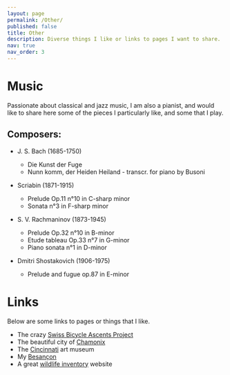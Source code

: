 ```yaml
---
layout: page
permalink: /Other/
published: false
title: Other
description: Diverse things I like or links to pages I want to share. 
nav: true
nav_order: 3 
---
```

# Music

Passionate about classical and jazz music, I am also a pianist, and would like to share here some of the pieces I particularly like, and some that I play. 

## Composers:

- J. S. Bach (1685-1750)
    - Die Kunst der Fuge <a href="{{'Bach_fuge.pdf' | prepend: 'assets/pdf/' | relative_url}}" target="_blank" rel="noopener noreferrer" class="float-right"><i class="fas fa-file-pdf"></i></a>
    - Nunn komm, der Heiden Heiland - transcr. for piano by Busoni <a href="{{'Bach_Busoni.pdf' | prepend: 'assets/pdf/' | relative_url}}" target="_blank" rel="noopener noreferrer" class="float-right"><i class="fas fa-file-pdf"></i></a>

- Scriabin (1871-1915)
    - Prelude Op.11 n°10 in C-sharp minor <a href="{{'Scriabin_op_11.pdf' | prepend: 'assets/pdf/' | relative_url}}" target="_blank" rel="noopener noreferrer" class="float-right"><i class="fas fa-file-pdf"></i></a>
    - Sonata n°3 in F-sharp minor <a href="{{'Scriabin_op_23_3.pdf' | prepend: 'assets/pdf/' | relative_url}}" target="_blank" rel="noopener noreferrer" class="float-right"><i class="fas fa-file-pdf"></i></a>
    
- S. V. Rachmaninov (1873-1945) 
    - Prelude Op.32 n°10 in B-minor <a href="{{'Rach_op_32.pdf' | prepend: 'assets/pdf/' | relative_url}}" target="_blank" rel="noopener noreferrer" class="float-right"><i class="fas fa-file-pdf"></i></a>
    - Etude tableau Op.33 n°7 in G-minor <a href="{{'Rach_op_33.pdf' | prepend: 'assets/pdf/' | relative_url}}" target="_blank" rel="noopener noreferrer" class="float-right"><i class="fas fa-file-pdf"></i></a>
    - Piano sonata n°1 in D-minor <a href="{{'Rach_op_28.pdf' | prepend: 'assets/pdf/' | relative_url}}" target="_blank" rel="noopener noreferrer" class="float-right"><i class="fas fa-file-pdf"></i></a>

- Dmitri Shostakovich (1906-1975)
    - Prelude and fugue op.87 in E-minor  <a href="{{'Shost_op_87_4.pdf' | prepend: 'assets/pdf/' | relative_url}}" target="_blank" rel="noopener noreferrer" class="float-right"><i class="fas fa-file-pdf"></i></a>

# Links

Below are some links to pages or things that I like. 

- The crazy [Swiss Bicycle Ascents Project](https://kbarbey.github.io/swiss-bicycle-ascents/)
- The beautiful city of [Chamonix](https://en.chamonix.com)
- The [Cincinnati](https://www.cincinnatiartmuseum.org) art museum
- My [Besançon](https://www.besancon-tourisme.com/en/)
- A great [wildlife inventory](https://www.inaturalist.org/observations?user_id=mosquitomel) website

